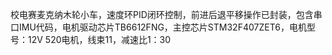 校电赛麦克纳木轮小车，速度环PID闭环控制，前进后退平移操作已封装，包含串口IMU代码，电机驱动芯片TB6612FNG，主控芯片STM32F407ZET6，电机型号：12V 520电机，线束11，减速比1：30
